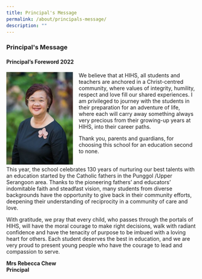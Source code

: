 ```yaml
---
title: Principal's Message
permalink: /about/principals-message/
description: ""
---
```

### **Principal's Message**

#### **Principal’s Foreword 2022**

<img src="/images/principal.jpg" style="width:35%;margin-right:15px;" align = "left">

We believe that at HIHS, all students and teachers are anchored in a Christ-centred community, where values of integrity, humility, respect and love fill our shared experiences. I am privileged to journey with the students in their preparation for an adventure of life, where each will carry away something always very precious from their growing-up years at HIHS, into their career paths. 

Thank you, parents and guardians, for choosing this school for an education second to none.

<br>
This year, the school celebrates 130 years of nurturing our best talents with an education started by the Catholic fathers in the Punggol /Upper Serangoon area. Thanks to the pioneering fathers’ and educators’ indomitable faith and steadfast vision, many students from diverse backgrounds have the opportunity to give back in their community efforts, deepening their understanding of reciprocity in a community of care and love.

With gratitude, we pray that every child, who passes through the portals of HIHS, will have the moral courage to make right decisions, walk with radiant confidence and have the tenacity of purpose to be imbued with a loving heart for others. Each student deserves the best in education, and we are very proud to present young people who have the courage to lead and compassion to serve.

**Mrs Rebecca Chew**<br>
**Principal**
